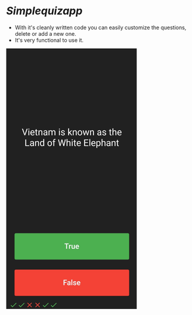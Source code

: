 # *Simplequizapp*

- With it's cleanly written code you can easily customize the questions, delete or add a new one.
- It's very functional to use it.

<img src="images/simplequizapp.jpg" width="350">





 






